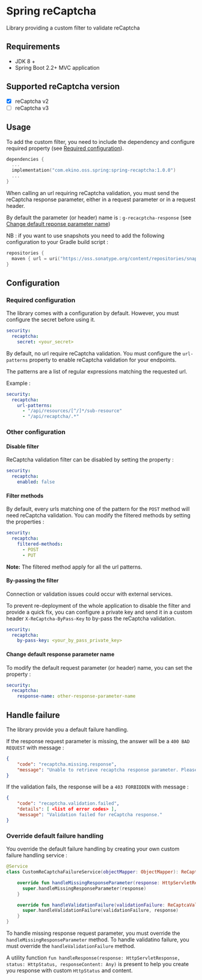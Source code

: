 # Spring reCaptcha

Library providing a custom filter to validate reCaptcha

## Requirements

* JDK 8 +
* Spring Boot 2.2+ MVC application

## Supported reCaptcha version

* [X] reCaptcha v2
* [ ] reCaptcha v3

## Usage 

To add the custom filter, you need to include the dependency and configure required property (see [Required configuration](#required-configuration)).

```kotlin
dependencies {
  ...
  implementation("com.ekino.oss.spring:spring-recaptcha:1.0.0")
  ...
}
```

When calling an url requiring reCaptcha validation, you must send the reCaptcha response parameter, 
either in a request parameter or in a request header.

By default the parameter (or header) name is : `g-recacptcha-response` (see [Change default reponse parameter name](#change-default-response-parameter-name))

NB : if you want to use snapshots you need to add the following configuration to your Gradle build script :
```kotlin
repositories {
  maven { url = uri("https://oss.sonatype.org/content/repositories/snapshots/") }
}
```

## Configuration

### Required configuration

The library comes with a configuration by default.
However, you must configure the secret before using it.

```yaml
security:
  recaptcha:
    secret: <your_secret>
```

By default, no url require reCaptcha validation. 
You must configure the `url-patterns` property to enable reCaptcha validation for your endpoints.
 
The patterns are a list of regular expressions matching the requested url.

Example :
```yaml
security:
  recaptcha:
    url-patterns:
      - "/api/resources/[^/]*/sub-resource"
      - "/api/recaptcha/.*"
```

### Other configuration

#### Disable filter

ReCaptcha validation filter can be disabled by setting the property :

```yaml
security:
  recaptcha:
    enabled: false
``` 

#### Filter methods

By default, every urls matching one of the pattern for the `POST` method will need reCaptcha validation. 
You can modify the filtered methods by setting the properties :

```yaml
security:
  recaptcha:
    filtered-methods:
      - POST
      - PUT
```  

**Note:** The filtered method apply for all the url patterns. 

#### By-passing the filter

Connection or validation issues could occur with external services. 

To prevent re-deployment of the whole application to disable the filter and provide a quick fix, 
you can configure a private key and send it in a custom header `X-ReCaptcha-ByPass-Key` to by-pass the reCaptcha validation.

```yaml
security:
  recaptcha:
    by-pass-key: <your_by_pass_private_key>  
```

#### Change default response parameter name

To modify the default request parameter (or header) name, you can set the property :

```yaml
security:
  recaptcha:
    response-name: other-response-parameter-name
```

## Handle failure

The library provide you a default failure handling. 

If the response request parameter is missing, the answer will be a `400 BAD REQUEST` with message :
```json
{
    "code": "recaptcha.missing.response",
    "message": "Unable to retrieve recaptcha response parameter. Please check configuration if endpoint really need reCaptcha validation or if response parameter name is correct."
}
```  

If the validation fails, the response will be a `403 FORBIDDEN` with message :
```json
{
    "code": "recaptcha.validation.failed",
    "details": [ <list of error codes> ],
    "message": "Validation failed for reCaptcha response."
}
```

### Override default failure handling

You override the default failure handling by creating your own custom failure handling service :
```kotlin
@Service
class CustomReCaptchaFailureService(objectMapper: ObjectMapper): ReCaptchaFailureService(objectMapper) {

    override fun handleMissingResponseParameter(response: HttpServletResponse) {
      super.handleMissingResponseParameter(response)
    }

    override fun handleValidationFailure(validationFailure: ReCaptcaValidationResult.Failure, response: HttpServletResponse) {
      super.handleValidationFailure(validationFailure, response)
    }
}
```

To handle missing response request parameter, you must override the `handleMissingResponseParameter` method.
To handle validatino failure, you must override the `handleValidationFailure` method.

A utility function `fun handleResponse(response: HttpServletResponse, status: HttpStatus, responseContent: Any)` is present 
to help you create you response with custom `HttpStatus` and content.

